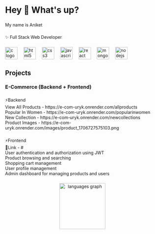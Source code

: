 <h1 align="left">Hey 👋 What's up?</h1>

###

<p align="left">My name is Aniket</p>

###

<p align="left">✨ Full Stack Web Developer</p>

###

<div align="left">
  <img src="https://cdn.jsdelivr.net/gh/devicons/devicon/icons/c/c-original.svg" height="40" alt="c logo"  />
  <img width="12" />
  <img src="https://cdn.jsdelivr.net/gh/devicons/devicon/icons/html5/html5-original.svg" height="40" alt="html5 logo"  />
  <img width="12" />
  <img src="https://cdn.jsdelivr.net/gh/devicons/devicon/icons/css3/css3-original.svg" height="40" alt="css3 logo"  />
  <img width="12" />
  <img src="https://cdn.simpleicons.org/javascript/F7DF1E" height="40" alt="javascript logo"  />
  <img width="12" />
  <img src="https://cdn.jsdelivr.net/gh/devicons/devicon/icons/react/react-original.svg" height="40" alt="react logo"  />
  <img width="12" />
  <img src="https://cdn.simpleicons.org/mongodb/47A248" height="40" alt="mongodb logo"  />
  <img width="12" />
  <img src="https://cdn.simpleicons.org/nodedotjs/339933" height="40" alt="nodejs logo"  />
</div>

###

<h2 align="left">Projects</h2>

###

<h3 align="left">E-Commerce (Backend + Frontend)</h3>

###

<p align="left">⚡Backend <br> View All Products - https://e-com-uryk.onrender.com/allproducts<br>Popular In Women - https://e-com-uryk.onrender.com/popularinwomen<br>New Collection - https://e-com-uryk.onrender.com/newcollections<br>Product Images - https://e-com-uryk.onrender.com/images/product_1706727575103.png</p>

###

<p align="left">⚡Frontend<br> 📄Link - #<br> User authentication and authorization using JWT<br>Product browsing and searching<br>Shopping cart management<br>User profile management<br>Admin dashboard for managing products and users</p>

###

<div align="center">
  <img src="https://github-readme-stats.vercel.app/api/top-langs?username=Anik62426&locale=en&hide_title=false&layout=compact&card_width=320&langs_count=5&theme=dracula&hide_border=false&order=2" height="150" alt="languages graph"  />
</div>

###
